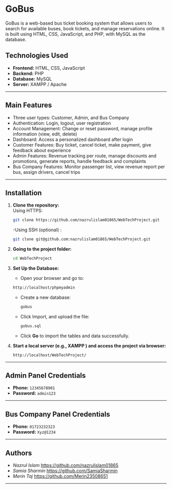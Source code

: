 #  GoBus
GoBus is a web-based bus ticket booking system that allows users to search for available buses, book tickets, and manage reservations online. It is built using HTML, CSS, JavaScript, and PHP, with MySQL as the database.

## Technologies Used
- **Frontend:** HTML, CSS, JavaScript  
- **Backend:** PHP  
- **Database:** MySQL  
- **Server:** XAMPP / Apache 
---

## Main Features
-  Three user types: Customer, Admin, and Bus Company
-  Authentication: Login, logout, user registration
-  Account Management: Change or reset password, manage profile information (view, edit, delete)
-  Dashboard: Access a personalized dashboard after login
-  Customer Features: Buy ticket, cancel ticket, make payment, give feedback about experience
-  Admin Features: Revenue tracking per route, manage discounts and promotions, generate reports, handle feedback and complaints
-  Bus Company Features: Monitor passenger list, view revenue report per bus, assign drivers, cancel trips

---

## Installation
1. **Clone the repository:**  
   Using HTTPS:  
     ```sh
     git clone https://github.com/nazrulislam01865/WebTechProject.git
     ```  
   -Using SSH (optional) :  
     ```sh
     git clone git@github.com:nazrulislam01865/WebTechProject.git
     ```
2. **Going to the project folder:**  
   ```sh
   cd WebTechProject
   ```
3. **Set Up the Database:**
    - Open your browser and go to:
     ```sh
    http://localhost/phpmyadmin
     ```
   - Create a new database:
     ```sh
     gobus
     ```
   - Click Import, and upload the file:
     ```sh
     gobus.sql
     ```
   - Click **Go** to import the tables and data successfully.

4. **Start a local server (e.g., XAMPP ) and access the project via browser:**
   ```
   http://localhost/WebTechProject/
   ```
---
##  Admin Panel Credentials

- **Phone:** `12345678901`  
- **Password:** `admin123`  
---

##  Bus Company Panel Credentials

- **Phone:** `01723232323`  
- **Password:** `Xyz@1234`  
---

## Authors
- *Nazrul Islam*
https://github.com/nazrulislam01865
- *Samia Sharmin*
https://github.com/SamiaSharmin
- *Merin Taj*
https://github.com/Merin23508651

---
